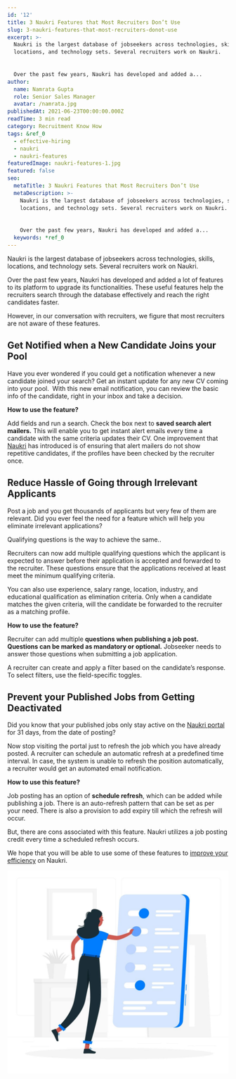 ```yaml
---
id: '12'
title: 3 Naukri Features that Most Recruiters Don’t Use
slug: 3-naukri-features-that-most-recruiters-donot-use
excerpt: >-
  Naukri is the largest database of jobseekers across technologies, skills,
  locations, and technology sets. Several recruiters work on Naukri.


  Over the past few years, Naukri has developed and added a...
author:
  name: Namrata Gupta
  role: Senior Sales Manager
  avatar: /namrata.jpg
publishedAt: 2021-06-23T00:00:00.000Z
readTime: 3 min read
category: Recruitment Know How
tags: &ref_0
  - effective-hiring
  - naukri
  - naukri-features
featuredImage: naukri-features-1.jpg
featured: false
seo:
  metaTitle: 3 Naukri Features that Most Recruiters Don’t Use
  metaDescription: >-
    Naukri is the largest database of jobseekers across technologies, skills,
    locations, and technology sets. Several recruiters work on Naukri.


    Over the past few years, Naukri has developed and added a...
  keywords: *ref_0
---
```


Naukri is the largest database of jobseekers across technologies, skills, locations, and technology sets. Several recruiters work on Naukri.

Over the past few years, Naukri has developed and added a lot of features to its platform to upgrade its functionalities. These useful features help the recruiters search through the database effectively and reach the right candidates faster.

<!--more-->

However, in our conversation with recruiters, we figure that most recruiters are not aware of these features.  

## **Get Notified when a New Candidate Joins your Pool**

Have you ever wondered if you could get a notification whenever a new candidate joined your search? Get an instant update for any new CV coming into your pool.  With this new email notification, you can review the basic info of the candidate, right in your inbox and take a decision.

**How to use the feature?**

Add fields and run a search. Check the box next to **saved search alert mailers.** This will enable you to get instant alert emails every time a candidate with the same criteria updates their CV. One improvement that [Naukri](https://www.thetalentpool.ai/blogs/naukri-job-board-integration-with-talentpool/) has introduced is of ensuring that alert mailers do not show repetitive candidates, if the profiles have been checked by the recruiter once.

## **Reduce Hassle of Going through Irrelevant Applicants** 

Post a job and you get thousands of applicants but very few of them are relevant. Did you ever feel the need for a feature which will help you eliminate irrelevant applications?

Qualifying questions is the way to achieve the same..

Recruiters can now add multiple qualifying questions which the applicant is expected to answer before their application is accepted and forwarded to the recruiter. These questions ensure that the applications received at least meet the minimum qualifying criteria.

You can also use experience, salary range, location, industry, and educational qualification as elimination criteria. Only when a candidate matches the given criteria, will the candidate be forwarded to the recruiter as a matching profile.

**How to use the feature?**

Recruiter can add multiple **questions when publishing a job post. Questions can be marked as mandatory or optional.** Jobseeker needs to answer those questions when submitting a job application.

A recruiter can create and apply a filter based on the candidate’s response. To select filters, use the field-specific toggles.

## **Prevent your Published Jobs from Getting Deactivated**

Did you know that your published jobs only stay active on the [Naukri portal](https://www.thetalentpool.ai/blogs/naukri-job-board-integration-with-talentpool/) for 31 days, from the date of posting?

Now stop visiting the portal just to refresh the job which you have already posted. A recruiter can schedule an automatic refresh at a predefined time interval. In case, the system is unable to refresh the position automatically, a recruiter would get an automated email notification. 

**How to use this feature?**

Job posting has an option of **schedule refresh**, which can be added while publishing a job. There is an auto-refresh pattern that can be set as per your need. There is also a provision to add expiry till which the refresh will occur. 

But, there are cons associated with this feature. Naukri utilizes a job posting credit every time a scheduled refresh occurs.

We hope that you will be able to use some of these features to [improve your efficiency](https://www.thetalentpool.ai/recruitment-management-software-benefits/) on Naukri.

![naukri-features](images/naukri-features-1-1024x936.jpg)
